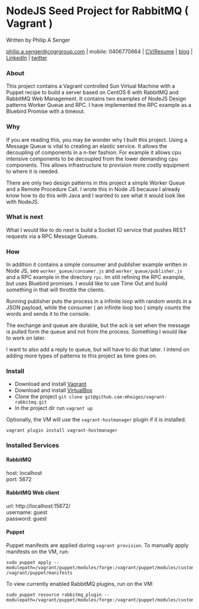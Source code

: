 # NodeJS Seed Project for RabbitMQ ( Vagrant )

Written by Philip A Senger

[philip.a.senger@cngrgroup.com](mailto:philip.a.senger@cngrgroup.com) |
mobile: 0406770664 |
[CV/Resume](http://www.visualcv.com/philipsenger) |
[blog](http://www.apachecommonstipsandtricks.blogspot.com/) |
[LinkedIn](http://au.linkedin.com/in/philipsenger) |
[twitter](http://twitter.com/PSengerDownUndr)

### About

This project contains a Vagrant controlled Sun Virtual Machine with a Puppet recipe to build a server based on CentOS 6 with RabbitMQ and RabbitMQ Web Management. It contains two examples of NodeJS Design patterns Worker Queue and RPC. I have implemented the RPC example as a Bluebird Promise with a timeout.

### Why

If you are reading this, you may be wonder why I built this project. Using a Message Queue is vital to creating an elastic service. It allows the decoupling of components in a n-tier fashion. For example it allows cpu intensive components to be decoupled from the lower demanding cpu components. This allows infrastructure to provision more costly equipment to where it is needed.

There are only two design patterns in this project a simple Worker Queue and a Remote Procedure Call. I wrote this in Node JS because I already know how to do this with Java and I wanted to see what it would look like with NodeJS. 

### What is next

What I would like to do next is build a Socket IO service that pushes REST requests via a RPC Message Queues.  

### How

In addition it contains a simple consumer and publisher example written in Node JS, see ```worker_queue/consumer.js```  and ```worker_queue/publisher.js``` and a RPC example in the directory ```rpc```. Im still refining the RPC example, but uses Bluebird promises. I would like to use Time Out and build something in that will throttle the clients. 

Running publisher puts the process in a infinite loop with random words in a JSON payload, while the consumer ( an infinite loop too ) simply counts the words and sends it to the console.

The exchange and queue are durable, but the ack is set when the message is pulled form the queue and not from the process. Something I would like to work on later.

I want to also add a reply to queue, but will have to do that later. I intend on adding more types of patterns to this project as time goes on.

### Install

* Download and install [Vagrant](https://www.vagrantup.com/downloads.html)
* Download and install  [VirtualBox](https://www.virtualbox.org/wiki/Downloads)
* Clone the project ```git clone git@github.com:mheiges/vagrant-rabbitmq.git```
* In the project dir run ```vagrant up```

Optionally, the VM will use the `vagrant-hostmanager` plugin if it is installed.

    vagrant plugin install vagrant-hostmanager

### Installed Services

#### RabbitMQ

host: localhost  
port: 5672  

#### RabbitMQ Web client

url: http://localhost:15672/  
username: guest  
password: guest  


#### Puppet

Puppet manifests are applied during `vagrant provision`. To manually apply manifests on the VM, run:

    sudo puppet apply --modulepath=/vagrant/puppet/modules/forge:/vagrant/puppet/modules/custom  /vagrant/puppet/manifests

To view currently enabled RabbitMQ plugins, run on the VM:

    sudo puppet resource rabbitmq_plugin --modulepath=/vagrant/puppet/modules/forge:/vagrant/puppet/modules/custom


